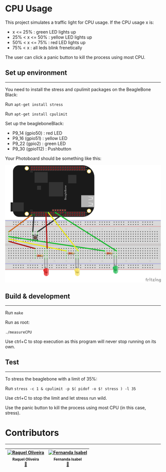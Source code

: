 # CPU Usage

This project simulates a traffic light for CPU usage. If the CPU usage x is:
- x <= 25% : green LED lights up
- 25% < x <= 50% : yellow LED lights up
- 50% < x <= 75% : red LED lights up
- 75% < x : all leds blink frenetically

The user can click a panic button to kill the process using most CPU.

## Set up environment
--- 
You need to install the stress and cpulimit packages on the BeagleBone Black:

Run `apt-get install stress`

Run `apt-get install cpulimit`

Set up the beagleboneBlack:
 - P9_14 (gpio50) : red LED
 - P9_16 (gpio51) : yellow LED
 - P9_22 (gpio2) : green LED
 - P9_30 (gpio112) : Pushbutton

Your Photoboard should be something like this:

![alt tag](Protoboard_bb.png?raw=true "Configuration")


## Build & development 
---

Run `make`

Run as root:

`./measureCPU`

Use ctrl+C to stop execution as this program will never stop running on its own.

## Test
---

To stress the beaglebone with a limit of 35%:

Run `stress -c 1 & cpulimit -p $( pidof -o $! stress ) -l 35`

Use ctrl+C to stop the limit and let stress run wild.

Use the panic button to kill the process using most CPU (in this case, stress).

# Contributors #
---

| [![Raquel Oliveira](https://avatars.githubusercontent.com/raquel-oliveira?s=100)<br /><sub> Raquel Oliveira</sub>](http://raquel-oliveira.github.io)<br />[👀](https://github.com/raquel-oliveira/operational-systems/commits?author=raquel-oliveira) | [![Fernanda Isabel](https://avatars.githubusercontent.com/feisabel?s=100)<br /><sub>Fernanda Isabel</sub>](https://github.com/feisabel)<br />[👀](https://github.com/raquel-oliveira/operational-systems/commits?author=feisabel)|
| :---: | :---: |

